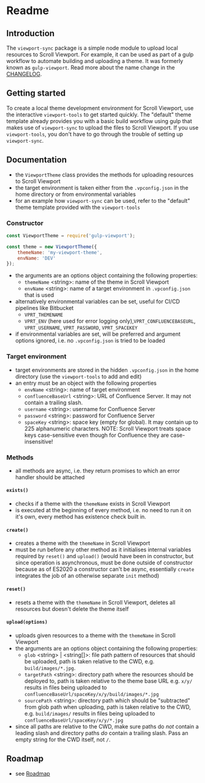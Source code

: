 # Readme

## Introduction

The `viewport-sync` package is a simple node module to upload local resources to Scroll Viewport. For example, it can be used as part of a gulp workflow to automate building and uploading a theme. It was formerly known as `gulp-viewport`. Read more about the name change in the [CHANGELOG](CHANGELOG.md).


## Getting started

To create a local theme development environment for Scroll Viewport, use the interactive `viewport-tools` to get started quickly. The "default" theme template already provides you with a basic build workflow using gulp that makes use of `viewport-sync` to upload the files to Scroll Viewport. If you use `viewport-tools`, you don't have to go through the trouble of setting up `viewport-sync`.


## Documentation

- the `ViewportTheme` class provides the methods for uploading resources to Scroll Viewport
- the target environment is taken either from the `.vpconfig.json` in the home directory or from environmental variables
- for an example how `viewport-sync` can be used, refer to the "default" theme template provided with the `viewport-tools`

### Constructor

```javascript
const ViewportTheme = require('gulp-viewport');

const theme = new ViewportTheme({
    themeName: 'my-viewport-theme',
    envName: 'DEV'
});
```

- the arguments are an options object containing the following properties:
    - `themeName` &lt;string&gt;: name of the theme in Scroll Viewport
    - `envName` &lt;string&gt;: name of a target environment in `.vpconfig.json` that is used
- alternatively environmental variables can be set, useful for CI/CD pipelines like Bitbucket
    - `VPRT_THEMENAME`
    - `VPRT_ENV` (here used for error logging only),`VPRT_CONFLUENCEBASEURL`, `VPRT_USERNAME`, `VPRT_PASSWORD`, `VPRT_SPACEKEY`
- if environmental variables are set, will be preferred and argument options ignored, i.e. no `.vpconfig.json` is tried to be loaded

### Target environment

- target environments are stored in the hidden `.vpconfig.json` in the home directory (use the `viewport-tools` to add and edit)
- an entry must be an object with the following properties
    - `envName` &lt;string&gt;: name of target environment
    - `confluenceBaseUrl` &lt;string&gt;: URL of Confluence Server. It may not contain a trailing slash.
    - `username` &lt;string&gt;: username for Confluence Server
    - `password` &lt;string&gt;: password for Confluence Server
    - `spaceKey` &lt;string&gt;: space key (empty for global). It may contain up to 225 alphanumeric characters. NOTE: Scroll Viewport treats space keys case-sensitive even though for Confluence they are case-insensitive!

### Methods

- all methods are async, i.e. they return promises to which an error handler should be attached

#### `exists()`

- checks if a theme with the `themeName` exists in Scroll Viewport
- is executed at the beginning of every method, i.e. no need to run it on it's own, every method has existence check built in.

#### `create()`

- creates a theme with the `themeName` in Scroll Viewport
- must be run before any other method as it initialises internal variables required by `reset()` and `upload()`
  (would have been in constructor, but since operation is asynchronous, must be done outside of constructor because as of ES2020 a constructor can't be async, essentially `create` integrates the job of an otherwise separate `init` method)

#### `reset()`

- resets a theme with the `themeName` in Scroll Viewport, deletes all resources but doesn't delete the theme itself

#### `upload(options)`

- uploads given resources to a theme with the `themeName` in Scroll Viewport
- the arguments are an options object containing the following properties:
    - `glob` &lt;string&gt; | &lt;string[]&gt;: file path pattern of resources that should be uploaded, path is taken relative to the CWD, e.g. `build/images/*.jpg`.
    - `targetPath` &lt;string&gt;: directory path where the resources should be deployed to, path is taken relative to the theme base URL e.g. `x/y/` results in files being uploaded to `confluenceBaseUrl/spaceKey/x/y/build/images/*.jpg`
    - `sourcePath` &lt;string&gt;: directory path which should be "subtracted" from glob path when uploading, path is taken relative to the CWD, e.g. `build/images/` results in files being uploaded to `confluenceBaseUrl/spaceKey/x/y/*.jpg`
- since all paths are relative to the CWD, make sure paths do _not_ contain a leading slash and directory paths _do_ contain a trailing slash. Pass an empty string for the CWD itself, not `/`.


## Roadmap

- see [Roadmap](Roadmap.md)